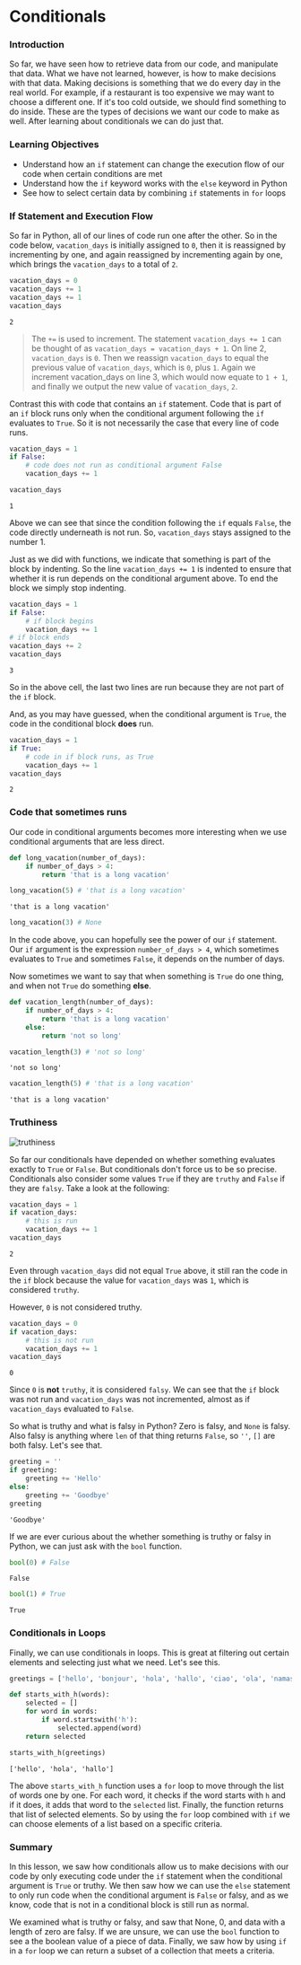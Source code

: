 
# Conditionals

### Introduction

So far, we have seen how to retrieve data from our code, and manipulate that data.  What we have not learned, however, is how to make decisions with that data. Making decisions is something that we do every day in the real world. For example, if a restaurant is too expensive we may want to choose a different one. If it's too cold outside, we should find something to do inside. These are the types of decisions we want our code to make as well. After learning about conditionals we can do just that.  

### Learning Objectives

* Understand how an `if` statement can change the execution flow of our code when certain conditions are met
* Understand how the `if` keyword works with the `else` keyword in Python
* See how to select certain data by combining `if` statements in `for` loops

### If Statement and Execution Flow

So far in Python, all of our lines of code run one after the other. So in the code below, `vacation_days` is initially assigned to `0`, then it is reassigned by incrementing by one, and again reassigned by incrementing again by one, which brings the `vacation_days` to a total of `2`.


```python
vacation_days = 0
vacation_days += 1
vacation_days += 1
vacation_days
```




    2



> The `+=` is used to increment. The statement `vacation_days += 1` can be thought of as `vacation_days = vacation_days + 1`. On line 2, `vacation_days` is `0`. Then we reassign `vacation_days` to equal the previous value of `vacation_days`, which is `0`, plus `1`. Again we increment vacation_days on line 3, which would now equate to `1 + 1`, and finally we output the new value of `vacation_days`, `2`.


Contrast this with code that contains an `if` statement. Code that is part of an `if` block runs only when the conditional argument following the `if` evaluates to `True`. So it is not necessarily the case that every line of code runs.


```python
vacation_days = 1
if False:
    # code does not run as conditional argument False
    vacation_days += 1
```


```python
vacation_days
```




    1



Above we can see that since the condition following the `if` equals `False`, the code directly underneath is not run.  So, `vacation_days` stays assigned to the number 1.  

Just as we did with functions, we indicate that something is part of the block by indenting.  So the line `vacation_days += 1` is indented to ensure that whether it is run depends on the conditional argument above.  To end the block we simply stop indenting.


```python
vacation_days = 1
if False:
    # if block begins
    vacation_days += 1
# if block ends
vacation_days += 2
vacation_days
```




    3



So in the above cell, the last two lines are run because they are not part of the `if` block.

And, as you may have guessed, when the conditional argument is `True`, the code in the conditional block **does** run.  


```python
vacation_days = 1
if True:
    # code in if block runs, as True
    vacation_days += 1
vacation_days
```




    2



### Code that sometimes runs

Our code in conditional arguments becomes more interesting when we use conditional arguments that are less direct.


```python
def long_vacation(number_of_days):
    if number_of_days > 4:
        return 'that is a long vacation'
```


```python
long_vacation(5) # 'that is a long vacation'
```




    'that is a long vacation'




```python
long_vacation(3) # None
```

In the code above, you can hopefully see the power of our `if` statement.  Our `if` argument is the expression `number_of_days > 4`, which sometimes evaluates to `True` and sometimes `False`, it depends on the number of days.

Now sometimes we want to say that when something is `True` do one thing, and when not `True` do something **else**.


```python
def vacation_length(number_of_days):
    if number_of_days > 4:
        return 'that is a long vacation'
    else:
        return 'not so long'
```


```python
vacation_length(3) # 'not so long'
```




    'not so long'




```python
vacation_length(5) # 'that is a long vacation'
```




    'that is a long vacation'



### Truthiness

![truthiness](truthiness.png "Truthiness")

So far our conditionals have depended on whether something evaluates exactly to `True` or `False`.  But conditionals don't force us to be so precise. Conditionals also consider some values `True` if they are `truthy` and `False` if they are `falsy`.  Take a look at the following:


```python
vacation_days = 1
if vacation_days:
    # this is run
    vacation_days += 1
vacation_days
```




    2



Even through `vacation_days` did not equal `True` above, it still ran the code in the `if` block because the value for `vacation_days` was `1`, which is considered `truthy`.

However, `0` is not considered truthy.  


```python
vacation_days = 0
if vacation_days:
    # this is not run
    vacation_days += 1
vacation_days
```




    0



Since `0` is **not** `truthy`, it is considered `falsy`. We can see that the `if` block was not run and `vacation_days` was not incremented, almost as if `vacation_days` evaluated to `False`.

So what is truthy and what is falsy in Python?  Zero is falsy, and `None` is falsy.  Also falsy is anything where `len` of that thing returns `False`, so `''`, `[]` are both falsy.  Let's see that.


```python
greeting = ''
if greeting:
    greeting += 'Hello'
else:
    greeting += 'Goodbye'
greeting
```




    'Goodbye'



If we are ever curious about the whether something is truthy or falsy in Python, we can just ask with the `bool` function.


```python
bool(0) # False
```




    False




```python
bool(1) # True
```




    True



### Conditionals in Loops

Finally, we can use conditionals in loops.  This is great at filtering out certain elements and selecting just what we need.  Let's see this.


```python
greetings = ['hello', 'bonjour', 'hola', 'hallo', 'ciao', 'ola', 'namaste', 'salam']

def starts_with_h(words):
    selected = []
    for word in words:
        if word.startswith('h'):
            selected.append(word)
    return selected

starts_with_h(greetings)
```




    ['hello', 'hola', 'hallo']



The above `starts_with_h` function uses a `for` loop to move through the list of words one by one.  For each word, it checks if the word starts with `h` and if it does, it adds that word to the `selected` list.  Finally, the function returns that list of selected elements.  So by using the `for` loop combined with `if` we can choose elements of a list based on a specific criteria.

### Summary

In this lesson, we saw how conditionals allow us to make decisions with our code by only executing code under the `if` statement when the conditional argument is `True` or truthy.  We then saw how we can use the `else` statement to only run code when the conditional argument is `False` or falsy, and as we know, code that is not in a conditional block is still run as normal.  

We examined what is truthy or falsy, and saw that None, 0, and data with a length of zero are falsy.  If we are unsure, we can use the `bool` function to see a the boolean value of a piece of data.  Finally, we saw how by using `if` in a `for` loop we can return a subset of a collection that meets a criteria.
